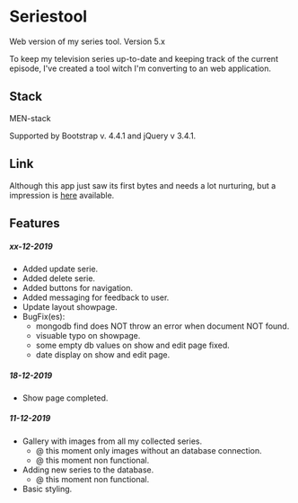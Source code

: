 # Seriestool
Web version of my series tool. Version 5.x

To keep my television series up-to-date and keeping track of the current episode, I've created a tool witch I'm converting to an web application.

## Stack
MEN-stack

Supported by Bootstrap v. 4.4.1 and jQuery v 3.4.1.

## Link
Although this app just saw its first bytes and needs a lot nurturing, but a impression is [here](http://85.150.72.244:3666) available.

## Features
##### xx-12-2019
* Added update serie.
* Added delete serie.
* Added buttons for navigation.
* Added messaging for feedback to user.
* Update layout showpage.
* BugFix(es):
    * mongodb find does NOT throw an error when document NOT found.
    * visuable typo on showpage.
    * some empty db values on show and edit page fixed.
    * date display on show and edit page.

##### 18-12-2019
* Show page completed.

##### 11-12-2019
* Gallery with images from all my collected series.
    * @ this moment only images without an database connection.
    * @ this moment non functional.
* Adding new series to the database.
    * @ this moment non functional.
* Basic styling.